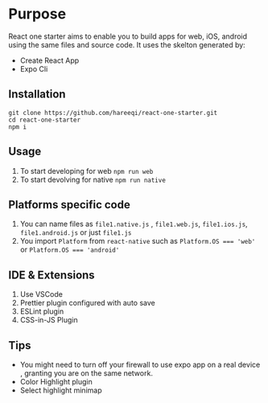 # Purpose 
React one starter aims to enable you to build apps for web, iOS, android using the same files and source code. It uses the skelton generated by:
* Create React App
* Expo Cli

## Installation
```
git clone https://github.com/hareeqi/react-one-starter.git
cd react-one-starter
npm i
```


## Usage 
1. To start developing for web `npm run web`
2. To start devolving for native `npm run native`


## Platforms specific code 
1. You can name files as `file1.native.js` , `file1.web.js`, `file1.ios.js`, `file1.android.js` or just `file1.js`
2. You import `Platform` from `react-native` such as `Platform.OS === 'web'` or  `Platform.OS === 'android'` 


## IDE & Extensions 
1. Use VSCode 
2. Prettier plugin configured with auto save
3. ESLint plugin
4. CSS-in-JS Plugin

## Tips 
* You might need to turn off your firewall to use expo app on a real device , granting you are on the same network.
* Color Highlight plugin 
* Select highlight minimap 
